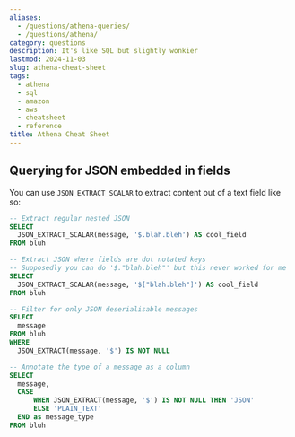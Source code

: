 ```yaml
---
aliases:
  - /questions/athena-queries/
  - /questions/athena/
category: questions
description: It's like SQL but slightly wonkier
lastmod: 2024-11-03
slug: athena-cheat-sheet
tags:
  - athena
  - sql
  - amazon
  - aws
  - cheatsheet
  - reference
title: Athena Cheat Sheet
---
```

## Querying for JSON embedded in fields

You can use `JSON_EXTRACT_SCALAR` to extract content out of a text field like so:

```sql
-- Extract regular nested JSON
SELECT
  JSON_EXTRACT_SCALAR(message, '$.blah.bleh') AS cool_field
FROM bluh

-- Extract JSON where fields are dot notated keys
-- Supposedly you can do '$."blah.bleh"' but this never worked for me
SELECT
  JSON_EXTRACT_SCALAR(message, '$["blah.bleh"]') AS cool_field
FROM bluh

-- Filter for only JSON deserialisable messages
SELECT
  message
FROM bluh
WHERE
  JSON_EXTRACT(message, '$') IS NOT NULL

-- Annotate the type of a message as a column
SELECT
  message,
  CASE
      WHEN JSON_EXTRACT(message, '$') IS NOT NULL THEN 'JSON'
      ELSE 'PLAIN_TEXT'
  END as message_type
FROM bluh
```
